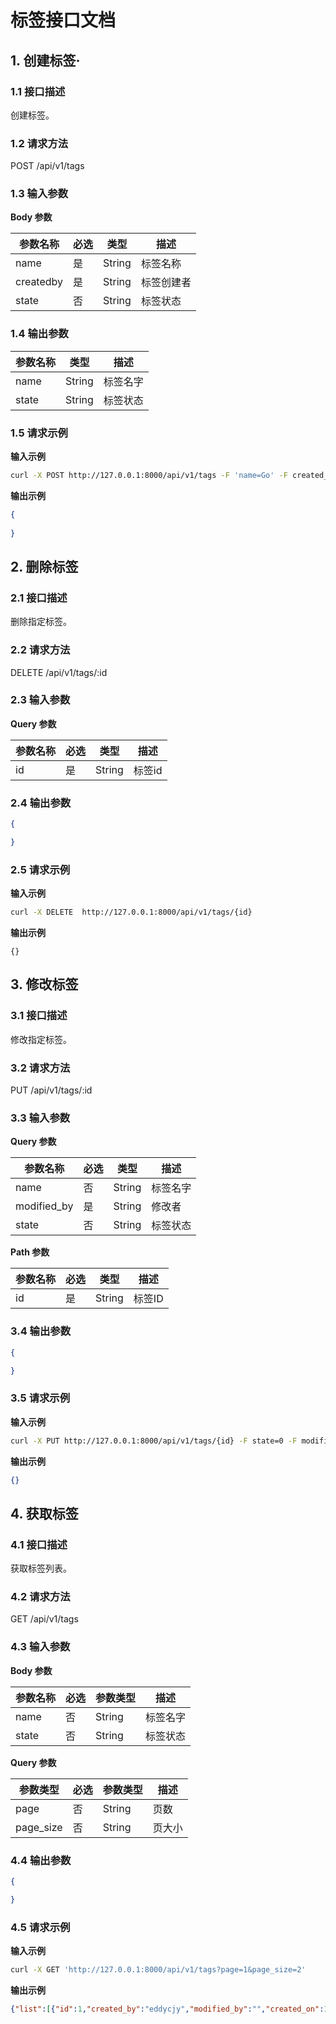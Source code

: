 # 标签接口文档

## 1. 创建标签·

### 1.1  接口描述

创建标签。

### 1.2 请求方法

POST /api/v1/tags

### 1.3 输入参数

**Body 参数**

| 参数名称 | 必选 | 类型   | 描述     |
| -------- | ---- | ------ | -------- |
| name     | 是   | String | 标签名称 |
| createdby | 是 | String | 标签创建者 |
| state | 否 | String | 标签状态 |

### 1.4 输出参数

| 参数名称 | 类型 | 描述 |
| ---------| ------ | ---|
| name | String | 标签名字 |
| state | String | 标签状态 |

### 1.5 请求示例

**输入示例**

```bash
curl -X POST http://127.0.0.1:8000/api/v1/tags -F 'name=Go' -F created_by=eddycjy
```

**输出示例**

```json
{
	
}
```

## 2. 删除标签

### 2.1 接口描述

删除指定标签。

### 2.2 请求方法

DELETE /api/v1/tags/:id	

### 2.3 输入参数

**Query 参数**

| 参数名称 | 必选 | 类型   | 描述   |
| :------- | :--- | ------ | ------ |
| id       | 是   | String | 标签id |

### 2.4 输出参数

```json
{

}
```

### 2.5 请求示例

**输入示例**

```bash
curl -X DELETE  http://127.0.0.1:8000/api/v1/tags/{id}
```

**输出示例**

```josn
{}
```



## 3. 修改标签

### 3.1 接口描述

修改指定标签。

### 3.2 请求方法

PUT /api/v1/tags/:id	

### 3.3 输入参数

**Query 参数**

| 参数名称    | 必选 | 类型   | 描述     |
| ----------- | ---- | ------ | -------- |
| name        | 否   | String | 标签名字 |
| modified_by | 是   | String | 修改者   |
| state       | 否   | String | 标签状态 |

**Path 参数**

| 参数名称 | 必选 | 类型   | 描述   |
| -------- | ---- | ------ | ------ |
| id       | 是   | String | 标签ID |

### 3.4 输出参数

```json
{

}
```

### 3.5 请求示例

**输入示例**

```bash
curl -X PUT http://127.0.0.1:8000/api/v1/tags/{id} -F state=0 -F modified_by=eddycjy
```

**输出示例**

```json
{}
```



## 4. 获取标签

### 4.1 接口描述

获取标签列表。

### 4.2 请求方法

GET /api/v1/tags

### 4.3 输入参数

**Body 参数**

| 参数名称 | 必选 | 参数类型 | 描述     |
| -------- | ---- | -------- | -------- |
| name     | 否   | String   | 标签名字 |
| state    | 否   | String   | 标签状态 |

**Query 参数**

| 参数类型  | 必选 | 参数类型 | 描述   |
| --------- | ---- | -------- | ------ |
| page      | 否   | String   | 页数   |
| page_size | 否   | String   | 页大小 |

### 4.4 输出参数

```json
{

}
```

### 4.5 请求示例

**输入示例**

```bash
curl -X GET 'http://127.0.0.1:8000/api/v1/tags?page=1&page_size=2'
```

**输出示例**

```json
{"list":[{"id":1,"created_by":"eddycjy","modified_by":"","created_on":1574493416,"modified_on":1574493416,"deleted_on":0,"is_del":0,"name":"Go 语言","state":1},{"id":2,"created_by":"eddycjy","modified_by":"","created_on":1574493813,"modified_on":1574493813,"deleted_on":0,"is_del":0,"name":"PHP","state":1}],"pager":{"page":1,"page_size":2,"total_rows":3}}
```

